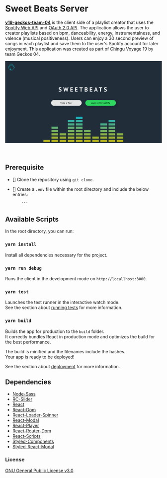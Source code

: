 # Sweet Beats Server
**[v19-geckos-team-04](https://sweet-beats.herokuapp.com/)** is the client side of a playlist creator that uses the [Spotify Web API](https://developer.spotify.com/documentation/web-api/quick-start/) and [OAuth 2.0 API](https://oauth.net/2/). The application allows the user to creator playlists based on bpm, danceability, energy, instrumentalness, and valence (musical positiveness). Users can enjoy a 30 second preview of songs in each playlist and save them to the user's Spotify account for later enjoyment. This application was created as part of [Chingu](https://chingu.io/) Voyage 19 by team Geckos 04.

![Alt Text](./src/images/sweetbeatsLandingPage.png)
<br><br><br>

## Prerequisite

* [] Clone the repository using `git clone`.

* [] Create a `.env` file within the root directory and include the below entries:

    ```REACT_APP_BACKEND_URI='http://localhost:8888'
        ```

## Available Scripts

In the root directory, you can run:

### `yarn install`

Install all dependencies necessary for the project.

### `yarn run debug`
Runs the client in the development mode on `http://locallhost:3000`.

### `yarn test`

Launches the test runner in the interactive watch mode.<br />
See the section about [running tests](https://facebook.github.io/create-react-app/docs/running-tests) for more information.

### `yarn build`

Builds the app for production to the `build` folder.<br />
It correctly bundles React in production mode and optimizes the build for the best performance.

The build is minified and the filenames include the hashes.<br />
Your app is ready to be deployed!

See the section about [deployment](https://facebook.github.io/create-react-app/docs/deployment) for more information.

## Dependencies

* [Node-Sass](https://www.npmjs.com/package/node-sass?activeTab=versions)
* [RC-Slider](https://www.npmjs.com/package/rc-slider)
* [React](https://www.npmjs.com/package/react)
* [React-Dom](https://www.npmjs.com/package/react-dom)
* [React-Loader-Spinner](https://www.npmjs.com/package/react-loader-spinner)
* [React-Modal](https://www.npmjs.com/package/react-modal)
* [React-Player](https://www.npmjs.com/package/react-player)
* [React-Router-Dom](https://www.npmjs.com/package/react-router-dom)
* [React-Scripts](https://www.npmjs.com/package/react-scripts)
* [Styled-Components](https://www.npmjs.com/package/styled-components)
* [Styled-React-Modal](https://www.npmjs.com/package/styled-react-modal)

### License
[GNU General Public License v3.0](https://www.gnu.org/licenses/gpl-3.0.en.html).